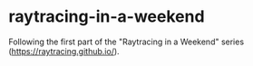 # raytracing-in-a-weekend

Following the first part of the "Raytracing in a Weekend" series (https://raytracing.github.io/).
